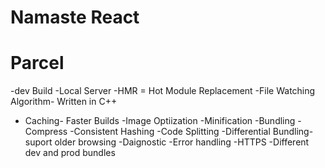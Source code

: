 # Namaste React

# Parcel
 -dev Build
 -Local Server
 -HMR = Hot Module Replacement
 -File Watching Algorithm- Written in C++
 - Caching- Faster Builds
 -Image Optiization
 -Minification
 -Bundling
 -Compress
 -Consistent Hashing
 -Code Splitting
 -Differential Bundling- suport older browsing
 -Daignostic
 -Error handling
 -HTTPS
 -Different dev and prod bundles